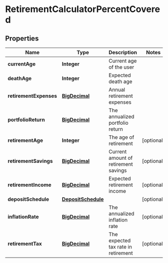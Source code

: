 
# RetirementCalculatorPercentCovered

## Properties
Name | Type | Description | Notes
------------ | ------------- | ------------- | -------------
**currentAge** | **Integer** | Current age of the user | 
**deathAge** | **Integer** | Expected death age | 
**retirementExpenses** | [**BigDecimal**](BigDecimal.md) | Annual retirement expenses | 
**portfolioReturn** | [**BigDecimal**](BigDecimal.md) | The annualized portfolio return | 
**retirementAge** | **Integer** | The age of retirement |  [optional]
**retirementSavings** | [**BigDecimal**](BigDecimal.md) | Current amount of retirement savings |  [optional]
**retirementIncome** | [**BigDecimal**](BigDecimal.md) | Expected retirement income |  [optional]
**depositSchedule** | [**DepositSchedule**](DepositSchedule.md) |  |  [optional]
**inflationRate** | [**BigDecimal**](BigDecimal.md) | The annualized inflation rate |  [optional]
**retirementTax** | [**BigDecimal**](BigDecimal.md) | The expected tax rate in retirement |  [optional]




